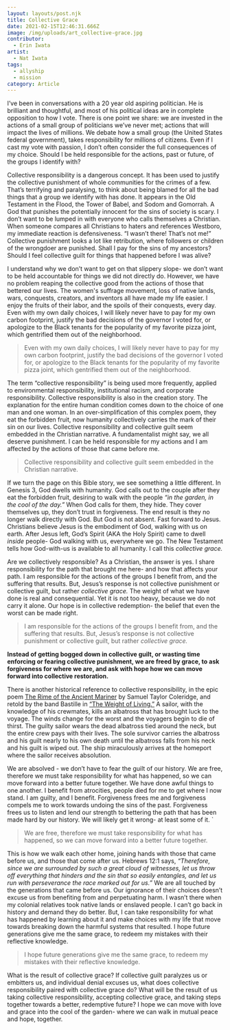 ```yaml
---
layout: layouts/post.njk
title: Collective Grace
date: 2021-02-15T12:46:31.666Z
image: /img/uploads/art_collective-grace.jpg
contributor:
  - Erin Iwata
artist:
  - Nat Iwata
tags:
  - allyship
  - mission
category: Article
---
```

I’ve been in conversations with a 20 year old aspiring politician. He is brilliant and thoughtful, and most of his political ideas are in complete opposition to how I vote. There is one point we share: we are invested in the actions of a small group of politicians we’ve never met; actions that will impact the lives of millions. We debate how a small group (the United States federal government), takes responsibility for millions of citizens. Even if I cast my vote with passion, I don’t often consider the full consequences of my choice. Should I be held responsible for the actions, past or future, of the groups I identify with?

Collective responsibility is a dangerous concept. It has been used to justify the collective punishment of whole communities for the crimes of a few. That’s terrifying and paralysing, to think about being blamed for all the bad things that a group we identify with has done. It appears in the Old Testament in the Flood, the Tower of Babel, and Sodom and Gomorrah. A God that punishes the potentially innocent for the sins of society is scary. I don’t want to be lumped in with everyone who calls themselves a Christian. When someone compares all Christians to haters and references Westboro, my immediate reaction is defensiveness. “I wasn’t there! That’s not me!” Collective punishment looks a lot like retribution, where followers or children of the wrongdoer are punished. Shall I pay for the sins of my ancestors? Should I feel collective guilt for things that happened before I was alive? 

I understand why we don’t want to get on that slippery slope- we don’t want to be held accountable for things we did not directly do. However, we have no problem reaping the collective good from the actions of those that bettered our lives. The women's suffrage movement, loss of native lands, wars, conquests, creators, and inventors all have made my life easier. I enjoy the fruits of their labor, and the spoils of their conquests, every day. Even with my own daily choices, I will likely never have to pay for my own carbon footprint, justify the bad decisions of the governor I voted for, or apologize to the Black tenants for the popularity of my favorite pizza joint, which gentrified them out of the neighborhood. 

>  Even with my own daily choices, I will likely never have to pay for my own carbon footprint, justify the bad decisions of the governor I voted for, or apologize to the Black tenants for the popularity of my favorite pizza joint, which gentrified them out of the neighborhood. 

The term “collective responsibility” is being used more frequently, applied to environmental responsibility, institutional racism, and corporate responsibility. Collective responsibility is also in the creation story. The explanation for the entire human condition comes down to the choice of one man and one woman. In an over-simplification of this complex poem, they eat the forbidden fruit, now humanity collectively carries the mark of their sin on our lives. Collective responsibility and collective guilt seem embedded in the Christian narrative. A fundamentalist might say, we all deserve punishment. I can be held responsible for my actions and I am affected by the actions of those that came before me. 

> Collective responsibility and collective guilt seem embedded in the Christian narrative.

If we turn the page on this Bible story, we see something a little different. In Genesis 3, God dwells with humanity. God calls out to the couple after they eat the forbidden fruit, desiring to walk with the people *“in the garden, in the cool of the day.”* When God calls for them, they hide. They cover themselves up, they don’t trust in forgiveness. The end result is they no longer walk directly with God. But God is not absent. Fast forward to Jesus. Christians believe Jesus is the embodiment of God, walking with us on earth. After Jesus left, God’s Spirit (AKA the Holy Spirit) came to dwell *inside* people- God walking with us, everywhere we go. The New Testament tells how God-with-us is available to all humanity. I call this *collective grace.*

Are we collectively responsible? As a Christian, the answer is yes. I share responsibility for the path that brought me here- and how that affects your path. I am responsible for the actions of the groups I benefit from, and the suffering that results. But, Jesus’s response is not collective punishment or collective guilt, but rather *collective grace.* The weight of what we have done is real and consequential. Yet it is not too heavy, because we do not carry it alone. Our hope is in collective redemption- the belief that even the worst can be made right.

>  I am responsible for the actions of the groups I benefit from, and the suffering that results. But, Jesus’s response is not collective punishment or collective guilt, but rather *collective grace.*

**Instead of getting bogged down in collective guilt, or wasting time enforcing or fearing collective punishment, we are freed by grace, to ask forgiveness for where we are, and ask with hope how we can move forward into collective restoration.** 

There is another historical reference to collective responsibility, in the epic poem [The Rime of the Ancient Mariner](https://www.poetryfoundation.org/poems/43997/the-rime-of-the-ancient-mariner-text-of-1834) by Samuel Taylor Coleridge, and retold by the band Bastille in [“The Weight of Living.”](https://www.youtube.com/watch?v=MjmzKNMyzr0&feature=youtu.be&ab_channel=Bastille-Topic) A sailor, with the knowledge of his crewmates, kills an albatross that has brought luck to the voyage. The winds change for the worst and the voyagers begin to die of thirst. The guilty sailor wears the dead albatross tied around the neck, but the entire crew pays with their lives. The sole survivor carries the albatross and his guilt nearly to his own death until the albatross falls from his neck and his guilt is wiped out. The ship miraculously arrives at the homeport where the sailor receives absolution. 

We are absolved - we don’t have to fear the guilt of our history. We are free, therefore we must take responsibility for what has happened, so we can move forward into a better future together. We have done awful things to one another. I benefit from atrocities, people died for me to get where I now stand. I am guilty, and I benefit. Forgiveness frees me and forgiveness compels me to work towards undoing the sins of the past. Forgiveness frees us to listen and lend our strength to bettering the path that has been made hard by our history. We will likely get it wrong- at least some of it. `

> We are free, therefore we must take responsibility for what has happened, so we can move forward into a better future together.

This is how we walk each other home, joining hands with those that came before us, and those that come after us. Hebrews 12:1 says, *“Therefore, since we are surrounded by such a great cloud of witnesses, let us throw off everything that hinders and the sin that so easily entangles, and let us run with perseverance the race marked out for us.”* We are all touched by the generations that came before us. Our ignorance of their choices doesn’t excuse us from benefiting from and perpetuating harm. I wasn’t there when my colonial relatives took native lands or enslaved people. I can’t go back in history and demand they do better. But, I can take responsibility for what has happened by learning about it and make choices with my life that move towards breaking down the harmful systems that resulted. I hope future generations give me the same grace, to redeem my mistakes with their reflective knowledge. 

> I hope future generations give me the same grace, to redeem my mistakes with their reflective knowledge. 

What is the result of collective grace? If collective guilt paralyzes us or embitters us, and individual denial excuses us, what does collective responsibility paired with collective grace do? What will be the result of us taking collective responsibility, accepting collective grace, and taking steps together towards a better, redemptive future? I hope we can move with love and grace into the cool of the garden- where we can walk in mutual peace and hope, together.